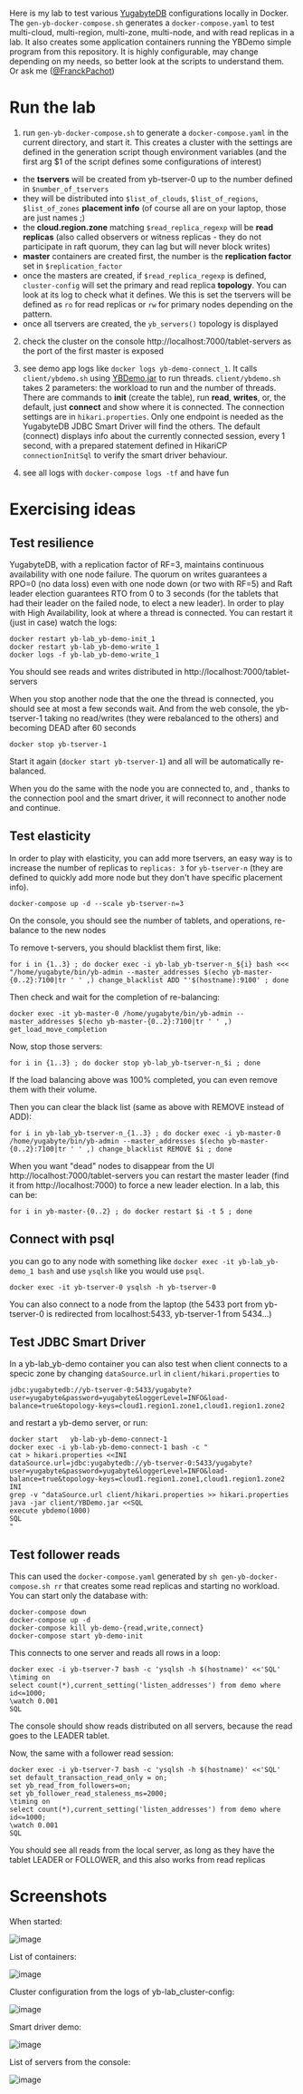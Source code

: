 Here is my lab to test various [YugabyteDB](https://www.yugabyte.com/) configurations locally in Docker. The `gen-yb-docker-compose.sh` generates a `docker-compose.yaml` to test multi-cloud, multi-region, multi-zone, multi-node, and with read replicas in a lab. It also creates some application containers running the YBDemo simple program from this repository. It is highly configurable, may change depending on my needs, so better look at the scripts to understand them. Or ask me ([@FranckPachot](https://twitter.com/FranckPachot))



# Run the lab

1. run `gen-yb-docker-compose.sh` to generate a `docker-compose.yaml` in the current directory, and start it. This creates a cluster with the settings are defined in the generation script though environment variables (and the first arg $1 of the script defines some configurations of interest)
 - the **tservers** will be created from yb-tserver-0 up to the number defined in `$number_of_tservers`
 - they will be distributed into `$list_of_clouds`, `$list_of_regions`, `$list_of_zones` **placement info** (of course all are on your laptop, those are just names ;)
 - the **cloud.region.zone** matching `$read_replica_regexp` will be **read replicas** (also called observers or witness replicas - they do not participate in raft quorum, they can lag but will never block writes)
 - **master** containers are created first, the number is the **replication factor** set in `$replication_factor`
 - once the masters are created, if `$read_replica_regexp` is defined, `cluster-config` will set the primary and read replica **topology**. You can look at its log to check what it defines. We this is set the tservers will be defined as `ro` for read replicas or `rw` for primary nodes depending on the pattern.
 - once all tservers are created, the `yb_servers()` topology is displayed

2. check the cluster on the console http://localhost:7000/tablet-servers as the port of the first master is exposed

3. see demo app logs like `docker logs yb-demo-connect_1`. It calls `client/ybdemo.sh` using [YBDemo.jar](https://github.com/FranckPachot/ybdemo/releases) to run threads. `client/ybdemo.sh` takes 2 parameters: the workload to run and the number of threads. There are commands to **init** (create the table), run **read**, **writes**, or, the default, just **connect** and show where it is connected. The connection settings are in `hikari.properties`. Only one endpoint is needed as the YugabyteDB JDBC Smart Driver will find the others. The default (connect) displays info about the currently connected session, every 1 second, with a prepared statement defined in HikariCP `connectionInitSql` to verify the smart driver behaviour.

4. see all logs with `docker-compose logs -tf` and have fun

# Exercising ideas

## Test resilience

YugabyteDB, with a replication factor of RF=3, maintains continuous availability with one node failure. The quorum on writes guarantees a RPO=0 (no data loss) even with one node down (or two with RF=5) and Raft leader election guarantees RTO from 0 to 3 seconds (for the tablets that had their leader on the failed node, to elect a new leader). In order to play with High Availability, look at where a thread is connected. You can restart it (just in case) watch the logs:

```
docker restart yb-lab_yb-demo-init_1
docker restart yb-lab_yb-demo-write_1
docker logs -f yb-lab_yb-demo-write_1
```

You should see reads and writes distributed in http://localhost:7000/tablet-servers

When you stop another node that the one the thread is connected, you should see at most a few seconds wait. And from the web console, the yb-tserver-1 taking no read/writes (they were rebalanced to the others) and becoming DEAD after 60 seconds

```
docker stop yb-tserver-1
```

Start it again (`docker start yb-tserver-1`) and all will be automatically re-balanced.

When you do the same with the node you are connected to, and , thanks to the connection pool and the smart driver, it will reconnect to another node and continue.

## Test elasticity

In order to play with elasticity, you can add more tservers, an easy way is to increase the number of replicas to `replicas: 3` for `yb-tserver-n` (they are defined to quickly add more node but they don't have specific placement info). 

```
docker-compose up -d --scale yb-tserver-n=3
```

On the console, you should see the number of tablets, and operations, re-balance to the new nodes

To remove t-servers, you should blacklist them first, like:

```
for i in {1..3} ; do docker exec -i yb-lab_yb-tserver-n_${i} bash <<< "/home/yugabyte/bin/yb-admin --master_addresses $(echo yb-master-{0..2}:7100|tr ' ' ,) change_blacklist ADD "'$(hostname):9100' ; done
```
Then check and wait for the completion of re-balancing:
```
docker exec -it yb-master-0 /home/yugabyte/bin/yb-admin --master_addresses $(echo yb-master-{0..2}:7100|tr ' ' ,) get_load_move_completion
```
Now, stop those servers:

 ````
 for i in {1..3} ; do docker stop yb-lab_yb-tserver-n_$i ; done
 ````

If the load balancing above was 100% completed, you can even remove them with their volume.

Then you can clear the black list (same as above with REMOVE instead of ADD):

```
for i in yb-lab_yb-tserver-n_{1..3} ; do docker exec -i yb-master-0 /home/yugabyte/bin/yb-admin --master_addresses $(echo yb-master-{0..2}:7100|tr ' ' ,) change_blacklist REMOVE $i ; done
```

When you want "dead" nodes to disappear from the UI http://localhost:7000/tablet-servers you can restart the master leader (find it from http://localhost:7000) to force a new leader election. In a lab, this can be: 

```
for i in yb-master-{0..2} ; do docker restart $i -t 5 ; done
```

## Connect with psql

you can go to any node with something like `docker exec -it yb-lab_yb-demo_1 bash` and use `ysqlsh` like you would use `psql`. 

```
docker exec -it yb-tserver-0 ysqlsh -h yb-tserver-0
```

You can also connect to a node from the laptop (the 5433 port from yb-tserver-0 is redirected from localhost:5433, yb-tserver-1 from 5434...)

## Test JDBC Smart Driver

In a yb-lab_yb-demo container you can also test when client connects to a specic zone by changing `dataSource.url` in `client/hikari.properties` to

```
jdbc:yugabytedb://yb-tserver-0:5433/yugabyte?user=yugabyte&password=yugabyte&loggerLevel=INFO&load-balance=true&topology-keys=cloud1.region1.zone1,cloud1.region1.zone2
```

and restart a yb-demo server, or run:

```
docker start   yb-lab-yb-demo-connect-1
docker exec -i yb-lab-yb-demo-connect-1 bash -c "
cat > hikari.properties <<INI
dataSource.url=jdbc:yugabytedb://yb-tserver-0:5433/yugabyte?user=yugabyte&password=yugabyte&loggerLevel=INFO&load-balance=true&topology-keys=cloud1.region1.zone1,cloud1.region1.zone2
INI
grep -v ^dataSource.url client/hikari.properties >> hikari.properties
java -jar client/YBDemo.jar <<SQL
execute ybdemo(1000)
SQL
"

```

## Test follower reads

This can used the `docker-compose.yaml` generated by `sh gen-yb-docker-compose.sh rr` that creates some read replicas and starting no workload.
You can start only the database with:
```
docker-compose down
docker-compose up -d
docker-compose kill yb-demo-{read,write,connect}
docker-compose start yb-demo-init
```

This connects to one server and reads all rows in a loop:
```
docker exec -i yb-tserver-7 bash -c 'ysqlsh -h $(hostname)' <<'SQL'
\timing on
select count(*),current_setting('listen_addresses') from demo where id<=1000;
\watch 0.001
SQL
```
The console should show reads distributed on all servers, because the read goes to the LEADER tablet.

Now, the same with a follower read session:
```
docker exec -i yb-tserver-7 bash -c 'ysqlsh -h $(hostname)' <<'SQL'
set default_transaction_read_only = on;
set yb_read_from_followers=on;
set yb_follower_read_staleness_ms=2000;
\timing on
select count(*),current_setting('listen_addresses') from demo where id<=1000;
\watch 0.001
SQL
```
You should see all reads from the local server, as long as they have the tablet LEADER or FOLLOWER, and this also works from read replicas

# Screenshots

When started:

![image](https://user-images.githubusercontent.com/33070466/150552326-9d48f8d6-be31-405f-9506-2d7af65c6c49.png)

List of containers:

![image](https://user-images.githubusercontent.com/33070466/150541577-065967bc-4069-4eed-b939-3ac9a7d45bd5.png)

Cluster configuration from the logs of yb-lab_cluster-config:

![image](https://user-images.githubusercontent.com/33070466/150541630-c15da94d-e2a2-4492-a95c-0502d34109c2.png)

Smart driver demo:

![image](https://user-images.githubusercontent.com/33070466/150541806-2fba911b-c565-4cfc-a3f1-8edac6a3084d.png)

List of servers from the console:

![image](https://user-images.githubusercontent.com/33070466/150541890-b67e2540-9526-41fa-81a0-206831deb30a.png)

